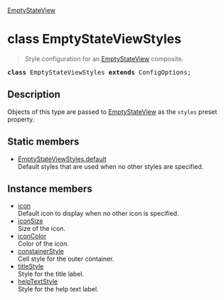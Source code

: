 [EmptyStateView](EmptyStateView.md)

# class EmptyStateViewStyles

> Style configuration for an [EmptyStateView](EmptyStateView.md) composite.

<pre class="docgen_signature"><b>class</b> EmptyStateViewStyles <b>extends</b> ConfigOptions;</pre>

## Description

Objects of this type are passed to [EmptyStateView](EmptyStateView.md) as the `styles` preset property.

## Static members

- [<!--{ref:property}-->EmptyStateViewStyles.default](EmptyStateViewStyles_default.md) <!--{refchip:static}-->\
    Default styles that are used when no other styles are specified.

## Instance members

- [<!--{ref:property}-->icon](EmptyStateViewStyles_icon.md) \
    Default icon to display when no other icon is specified.
- [<!--{ref:property}-->iconSize](EmptyStateViewStyles_iconSize.md) \
    Size of the icon.
- [<!--{ref:property}-->iconColor](EmptyStateViewStyles_iconColor.md) \
    Color of the icon.
- [<!--{ref:property}-->constainerStyle](EmptyStateViewStyles_constainerStyle.md) \
    Cell style for the outer container.
- [<!--{ref:property}-->titleStyle](EmptyStateViewStyles_titleStyle.md) \
    Style for the title label.
- [<!--{ref:property}-->helpTextStyle](EmptyStateViewStyles_helpTextStyle.md) \
    Style for the help text label.